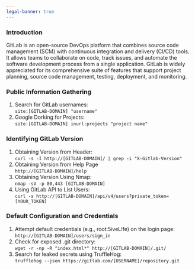 ```yaml
---
legal-banner: true
---
```


### **Introduction**

GitLab is an open-source DevOps platform that combines source code management (SCM) with continuous integration and delivery (CI/CD) tools. It allows teams to collaborate on code, track issues, and automate the software development process from a single application. GitLab is widely appreciated for its comprehensive suite of features that support project planning, source code management, testing, deployment, and monitoring.

### **Public Information Gathering**

1.  Search for GitLab usernames:  
    `site:[GITLAB-DOMAIN] "username"`
2.  Google Dorking for Projects:  
    `site:[GITLAB-DOMAIN] inurl:projects "project name"`

### **Identifying GitLab Version**

1.  Obtaining Version from Header:  
    `curl -s -I http://[GITLAB-DOMAIN]/ | grep -i "X-Gitlab-Version"`
2.  Obtaining Version from Help Page  
    `http://[GITLAB-DOMAIN]/help`
3.  Obtaining Version Using Nmap:  
    `nmap -sV -p 80,443 [GITLAB-DOMAIN]`
4.  Using GitLab API to List Users:  
    `curl -s http://[GITLAB-DOMAIN]/api/v4/users?private_token=[YOUR_TOKEN]`

### **Default Configuration and Credentials**

1.  Attempt default credentials (e.g., root:5iveL!fe) on the login page:  
    `http://[GITLAB-DOMAIN]/users/sign_in`
2.  Check for exposed .git directory:  
    `wget -r -np -R "index.html*" http://[GITLAB-DOMAIN]/.git/`
3.  Search for leaked secrets using TruffleHog:  
    `trufflehog --json https://gitlab.com/[USERNAME]/repository.git`